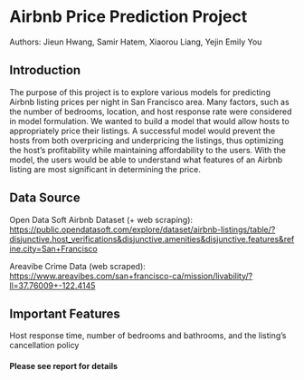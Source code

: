 # Airbnb Price Prediction Project
Authors: Jieun Hwang, Samir Hatem, Xiaorou Liang, Yejin Emily You

## Introduction
The purpose of this project is to explore various models for predicting Airbnb listing prices per night in San
Francisco area. Many factors, such as the number of bedrooms, location, and host response rate were considered in
model formulation. We wanted to build a model that would allow hosts to appropriately price their listings. A
successful model would prevent the hosts from both overpricing and underpricing the listings, thus optimizing
the host’s profitability while maintaining affordability to the users. With the model, the users would be able to
understand what features of an Airbnb listing are most significant in determining the price.
## Data Source
Open Data Soft Airbnb Dataset (+ web scraping): https://public.opendatasoft.com/explore/dataset/airbnb-listings/table/?disjunctive.host_verifications&disjunctive.amenities&disjunctive.features&refine.city=San+Francisco

Areavibe Crime Data (web scraped): https://www.areavibes.com/san+francisco-ca/mission/livability/?ll=37.76009+-122.4145
## Important Features
Host response time, number of bedrooms and bathrooms, and the listing’s cancellation policy


#### Please see report for details
